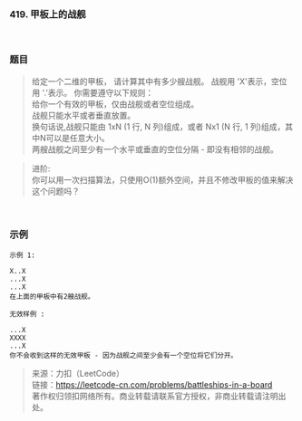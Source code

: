 ### 419. 甲板上的战舰

<br>

### 题目

> 给定一个二维的甲板， 请计算其中有多少艘战舰。 战舰用 'X'表示，空位用 '.'表示。 你需要遵守以下规则：<br>
给你一个有效的甲板，仅由战舰或者空位组成。<br>
战舰只能水平或者垂直放置。<br>
换句话说,战舰只能由 1xN (1 行, N 列)组成，或者 Nx1 (N 行, 1 列)组成，其中N可以是任意大小。<br>
两艘战舰之间至少有一个水平或垂直的空位分隔 - 即没有相邻的战舰。


>进阶:<br>
你可以用一次扫描算法，只使用O(1)额外空间，并且不修改甲板的值来解决这个问题吗？

<br>

### 示例
```
示例 1:

X..X
...X
...X
在上面的甲板中有2艘战舰。

无效样例 :

...X
XXXX
...X
你不会收到这样的无效甲板 - 因为战舰之间至少会有一个空位将它们分开。

```

>来源：力扣（LeetCode）<br>
链接：https://leetcode-cn.com/problems/battleships-in-a-board<br>
著作权归领扣网络所有。商业转载请联系官方授权，非商业转载请注明出处。

<br>

